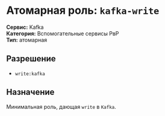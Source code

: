 # Атомарная роль: `kafka-write`

**Сервис:** Kafka  
**Категория:** Вспомогательные сервисы РвР  
**Тип:** атомарная

## Разрешение
- `write:kafka`

## Назначение
Минимальная роль, дающая `write` в `Kafka`.
